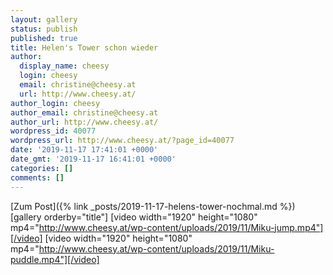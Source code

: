 ```yaml
---
layout: gallery
status: publish
published: true
title: Helen's Tower schon wieder
author:
  display_name: cheesy
  login: cheesy
  email: christine@cheesy.at
  url: http://www.cheesy.at/
author_login: cheesy
author_email: christine@cheesy.at
author_url: http://www.cheesy.at/
wordpress_id: 40077
wordpress_url: http://www.cheesy.at/?page_id=40077
date: '2019-11-17 17:41:01 +0000'
date_gmt: '2019-11-17 16:41:01 +0000'
categories: []
comments: []
---
```


[Zum Post]({% link _posts/2019-11-17-helens-tower-nochmal.md %})
[gallery orderby="title"]
[video width="1920" height="1080" mp4="http://www.cheesy.at/wp-content/uploads/2019/11/Miku-jump.mp4"][/video]
[video width="1920" height="1080" mp4="http://www.cheesy.at/wp-content/uploads/2019/11/Miku-puddle.mp4"][/video]
